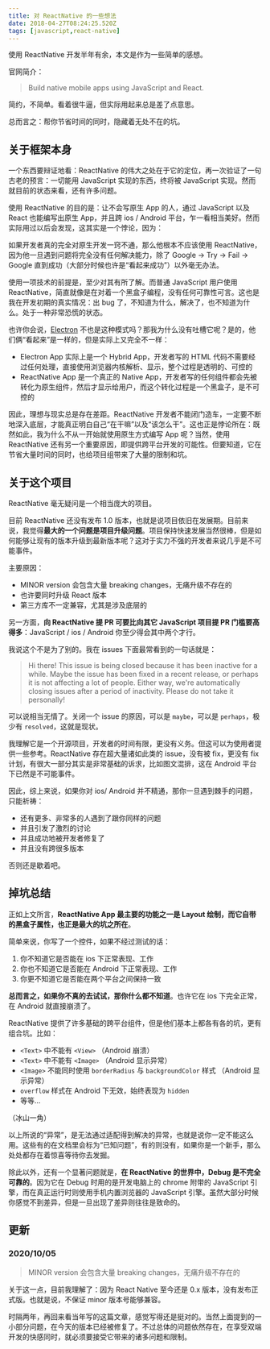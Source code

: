 ```yaml
---
title: 对 ReactNative 的一些想法
date: 2018-04-27T08:24:25.520Z
tags: [javascript,react-native]
---
```


使用 ReactNative 开发半年有余，本文是作为一些简单的感想。

官网简介：

> Build native mobile apps using JavaScript and React.

简约，不简单。看着很牛逼，但实际用起来总是差了点意思。

总而言之：帮你节省时间的同时，隐藏着无处不在的坑。

<!-- more -->

## 关于框架本身

一个东西要辩证地看：ReactNative 的伟大之处在于它的定位，再一次验证了一句古老的预言：一切能用 JavaScript 实现的东西，终将被 JavaScript 实现。然而就目前的状态来看，还有许多问题。

使用 ReactNative 的目的是：让不会写原生 App 的人，通过 JavaScript 以及 React 也能编写出原生 App，并且跨 ios / Android 平台，乍一看相当美好。然而实际用过以后会发现，这其实是一个悖论，因为：

如果开发者真的完全对原生开发一窍不通，那么他根本不应该使用 ReactNative，因为他一旦遇到问题将完全没有任何解决能力，除了 Google -> Try -> Fail -> Google 直到成功（大部分时候也许是“看起来成功”）以外毫无办法。

使用一项技术的前提是，至少对其有所了解。而普通 JavaScript 用户使用 ReactNative，简直就像是在对着一个黑盒子编程，没有任何可靠性可言。这也是我在开发初期的真实情况：出 bug 了，不知道为什么，解决了，也不知道为什么。处于一种非常恐慌的状态。

也许你会说，[Electron](https://electronjs.org/) 不也是这种模式吗？那我为什么没有吐槽它呢？是的，他们俩“看起来”是一样的，但是实际上又完全不一样：

* Electron App 实际上是一个 Hybrid App，开发者写的 HTML 代码不需要经过任何处理，直接使用浏览器内核解析、显示，整个过程是透明的、可控的
* ReactNative App 是一个真正的 Native App，开发者写的任何组件都会先被转化为原生组件，然后才显示给用户，而这个转化过程是一个黑盒子，是不可控的

因此，理想与现实总是存在差距。ReactNative 开发者不能闭门造车，一定要不断地深入底层，才能真正明白自己“在干嘛”以及“该怎么干”。这也正是悖论所在：既然如此，我为什么不从一开始就使用原生方式编写 App 呢？当然，使用 ReactNative 还有另一个重要原因，即提供跨平台开发的可能性。但要知道，它在节省大量时间的同时，也给项目组带来了大量的限制和坑。

## 关于这个项目

ReactNative 毫无疑问是一个相当庞大的项目。

目前 ReactNative 还没有发布 1.0 版本，也就是说项目依旧在发展期。目前来说，我觉得**最大的一个问题是项目升级问题**。项目保持快速发展当然很棒，但是如何能够让现有的版本升级到最新版本呢？这对于实力不强的开发者来说几乎是不可能事件。

主要原因：

* MINOR version 会包含大量 breaking changes，无痛升级不存在的
* 也许要同时升级 React 版本
* 第三方库不一定兼容，尤其是涉及底层的

另一方面，**向 ReactNative 提 PR 可要比向其它 JavaScript 项目提 PR 门槛要高得多**：JavaScript / ios / Android 你至少得会其中两个才行。

我说这个不是为了别的。我在 issues 下面最常看到的一句话就是：

> Hi there! This issue is being closed because it has been inactive for a while. Maybe the issue has been fixed in a recent release, or perhaps it is not affecting a lot of people. Either way, we're automatically closing issues after a period of inactivity. Please do not take it personally!

可以说相当无情了。关闭一个 issue 的原因，可以是 `maybe`，可以是 `perhaps`，极少有 `resolved`，这就是现状。

我理解它是一个开源项目，开发者的时间有限，更没有义务。但这可以为使用者提供一些参考。ReactNative 存在超大量诸如此类的 issue，没有被 fix，更没有 fix 计划，有很大一部分其实是非常基础的诉求，比如图文混排，这在 Android 平台下已然是不可能事件。

因此，综上来说，如果你对 ios/ Android 并不精通，那你一旦遇到棘手的问题，只能祈祷：

* 还有更多、非常多的人遇到了跟你同样的问题
* 并且引发了激烈的讨论
* 并且成功地被开发者修复了
* 并且没有跨很多版本

否则还是歇着吧。

## 掉坑总结

正如上文所言，**ReactNative App 最主要的功能之一是 Layout 绘制，而它自带的黑盒子属性，也正是最大的坑之所在**。

简单来说，你写了一个控件，如果不经过测试的话：

1. 你不知道它是否能在 ios 下正常表现、工作
2. 你也不知道它是否能在 Android 下正常表现、工作
3. 你更不知道它是否能在两个平台之间保持一致

**总而言之，如果你不真的去试试，那你什么都不知道**。也许它在 ios 下完全正常，在 Android 就直接崩溃了。

ReactNative 提供了许多基础的跨平台组件，但是他们基本上都各有各的坑，更有组合坑。比如：

* `<Text>` 中不能有 `<View>` （Android 崩溃）
* `<Text>` 中不能有 `<Image>` （Android 显示异常）
* `<Image>` 不能同时使用 `borderRadius` 与 `backgroundColor` 样式 （Android 显示异常）
* `overflow` 样式在 Android 下无效，始终表现为 `hidden`
* 等等...

（冰山一角）

以上所说的“异常”，是无法通过适配得到解决的异常，也就是说你一定不能这么用。这些有的在文档里会标为“已知问题”，有的则没有，如果你是一个新手，那么处处都存在着惊喜等待你去发掘。

除此以外，还有一个显著问题就是，**在 ReactNative 的世界中，Debug 是不完全可靠的**。因为它在 Debug 时用的是开发电脑上的 chrome 附带的 JavaScript 引擎，而在真正运行时则使用手机内置浏览器的 JavaScript 引擎。虽然大部分时候你感觉不到差异，但是一旦出现了差异则往往是致命的。

## 更新

### 2020/10/05

> MINOR version 会包含大量 breaking changes，无痛升级不存在的

关于这一点，目前我理解了：因为 React Native 至今还是 0.x 版本，没有发布正式版。也就是说，不保证 minor 版本号能够兼容。

时隔两年，再回来看当年写的这篇文章，感觉写得还是挺对的。当然上面提到的一小部分问题，在今天的版本已经被修复了。不过总体的问题依然存在，在享受双端开发的快感同时，就必须要接受它带来的诸多问题和限制。
